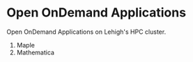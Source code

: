 # Open OnDemand Applications

Open OnDemand Applications on Lehigh's HPC cluster.

1. Maple
2. Mathematica
